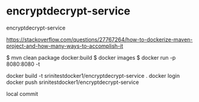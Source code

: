 # encryptdecrypt-service
encryptdecrypt-service

https://stackoverflow.com/questions/27767264/how-to-dockerize-maven-project-and-how-many-ways-to-accomplish-it

$ mvn clean package docker:build
$ docker images
$ docker run -p 8080:8080 -t <image name>

docker build -t srinitestdocker1/encryptdecrypt-service .
docker login
docker push srinitestdocker1/encryptdecrypt-service

local commit

